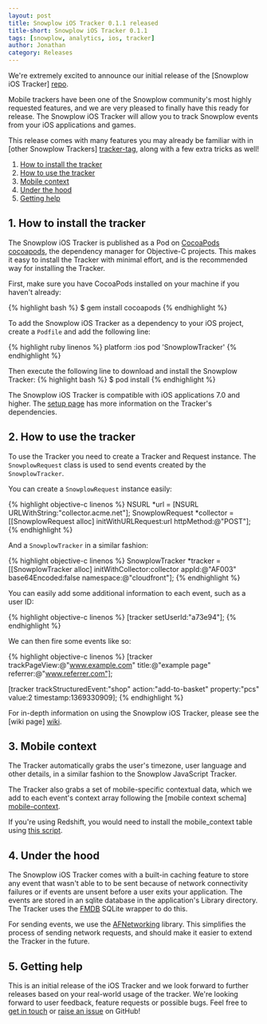 ```yaml
---
layout: post
title: Snowplow iOS Tracker 0.1.1 released
title-short: Snowplow iOS Tracker 0.1.1
tags: [snowplow, analytics, ios, tracker]
author: Jonathan
category: Releases
---
```


We're extremely excited to announce our initial release of the [Snowplow iOS Tracker] [repo].

Mobile trackers have been one of the Snowplow community's most highly requested features, and we are very pleased to finally have this ready for release. The Snowplow iOS Tracker will allow you to track Snowplow events from your iOS applications and games.

This release comes with many features you may already be familiar with in [other Snowplow Trackers] [tracker-tag], along with a few extra tricks as well!

1. [How to install the tracker](/blog/2014/09/17/snowplow-ios-tracker-0.1.1-released/#install)
2. [How to use the tracker](/blog/2014/09/17/snowplow-ios-tracker-0.1.1-released/#usage)
3. [Mobile context](/blog/2014/09/17/snowplow-ios-tracker-0.1.1-released/#mobile-context)
4. [Under the hood](/blog/2014/09/17/snowplow-ios-tracker-0.1.1-released/#under-the-hood)
5. [Getting help](/blog/2014/09/17/snowplow-ios-tracker-0.1.1-released/#help)

<!--more-->

<h2><a name="install">1. How to install the tracker</a></h2>

The Snowplow iOS Tracker is published as a Pod on [CocoaPods] [cocoapods], the dependency manager for Objective-C projects. This makes it easy to install the Tracker with minimal effort, and is the recommended way for installing the Tracker.

First, make sure you have CocoaPods installed on your machine if you haven't already:

{% highlight bash %}
$ gem install cocoapods
{% endhighlight %}

To add the Snowplow iOS Tracker as a dependency to your iOS project, create a `Podfile` and add the following line:

{% highlight ruby linenos %}
platform :ios
pod 'SnowplowTracker'
{% endhighlight %}

Then execute the following line to download and install the Snowplow Tracker:
{% highlight bash %}
$ pod install
{% endhighlight %}

The Snowplow iOS Tracker is compatible with iOS applications 7.0 and higher. The [setup page][setup] has more information on the Tracker's dependencies.

<h2><a name="usage">2. How to use the tracker</a></h2>

To use the Tracker you need to create a Tracker and Request instance. The `SnowplowRequest` class is used to send events created by the `SnowplowTracker`.

You can create a `SnowplowRequest` instance easily:

{% highlight objective-c linenos %}
NSURL *url = [NSURL URLWithString:"collector.acme.net"];
SnowplowRequest *collector = [[SnowplowRequest alloc] initWithURLRequest:url
                                                              httpMethod:@"POST"];
{% endhighlight %}

And a `SnowplowTracker` in a similar fashion:

{% highlight objective-c linenos %}
SnowplowTracker *tracker = [[SnowplowTracker alloc] initWithCollector:collector
                                                                appId:@"AF003"
                                                        base64Encoded:false
                                                            namespace:@"cloudfront"];
{% endhighlight %}

You can easily add some additional information to each event, such as a user ID:

{% highlight objective-c linenos %}
[tracker setUserId:"a73e94"];
{% endhighlight %}

We can then fire some events like so:

{% highlight objective-c linenos %}
[tracker trackPageView:@"www.example.com"
                 title:@"example page"
              referrer:@"www.referrer.com"];

[tracker trackStructuredEvent:"shop"
                       action:"add-to-basket"
                     property:"pcs"
                        value:2
                    timestamp:1369330909];
{% endhighlight %}

For in-depth information on using the Snowplow iOS Tracker, please see the [wiki page] [wiki].

<h2><a name="mobile-context">3. Mobile context</a></h2>

The Tracker automatically grabs the user's timezone, user language and other details, in a similar fashion to the Snowplow JavaScript Tracker.

The Tracker also grabs a set of mobile-specific contextual data, which we add to each event's context array following the [mobile context schema] [mobile-context].

If you're using Redshift, you would need to install the mobile_context table using [this script][mobile-script].

<h2><a name="under-the-hood">4. Under the hood</a></h2>

The Snowplow iOS Tracker comes with a built-in caching feature to store any event that wasn't able to to be sent because of network connectivity failures or if events are unsent before a user exits your application. The events are stored in an sqlite database in the application's Library directory. The Tracker uses the [FMDB][fmdb] SQLite wrapper to do this.

For sending events, we use the [AFNetworking][afnetworking] library. This simplifies the process of sending network requests, and should make it easier to extend the Tracker in the future.

<h2><a name="help">5. Getting help</a></h2>

This is an initial release of the iOS Tracker and we look forward to further releases based on your real-world usage of the tracker. We're looking forward to user feedback, feature requests or possible bugs. Feel free to [get in touch][talk-to-us] or [raise an issue][issues] on GitHub!

[tracker-tag]: http://snowplowanalytics.com/tags.html#tracker
[fmdb]: https://github.com/ccgus/fmdb
[afnetworking]: https://github.com/AFNetworking/AFNetworking

[cocoapods]: http://cocoapods.org/

[repo]: https://github.com/snowplow/snowplow-ios-tracker
[mobile-context]: http://iglucentral.com/schemas/com.snowplowanalytics.snowplow/mobile_context/jsonschema/1-0-0
[mobile-script]: https://github.com/snowplow/snowplow/blob/master/4-storage/redshift-storage/sql/com.snowplowanalytics.snowplow/mobile_context_1.sql
[wiki]: https://github.com/snowplow/snowplow/wiki/iOS-Tracker
[setup]: https://github.com/snowplow/snowplow/wiki/iOS-tracker-setup
[talk-to-us]: https://github.com/snowplow/snowplow/wiki/Talk-to-us
[issues]: https://github.com/snowplow/snowplow-ios-tracker/issues
